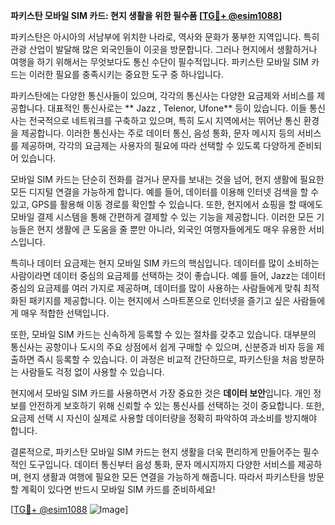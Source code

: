 **파키스탄 모바일 SIM 카드: 현지 생활을 위한 필수품 [[TG💪+ @esim1088](https://t.me/s/esim1088)]**

파키스탄은 아시아의 서남부에 위치한 나라로, 역사와 문화가 풍부한 지역입니다. 특히 관광 산업이 발달해 많은 외국인들이 이곳을 방문합니다. 그러나 현지에서 생활하거나 여행을 하기 위해서는 무엇보다도 통신 수단이 필수적입니다. 파키스탄 모바일 SIM 카드는 이러한 필요를 충족시키는 중요한 도구 중 하나입니다.

파키스탄에는 다양한 통신사들이 있으며, 각각의 통신사는 다양한 요금제와 서비스를 제공합니다. 대표적인 통신사로는 ** Jazz , Telenor, Ufone** 등이 있습니다. 이들 통신사는 전국적으로 네트워크를 구축하고 있으며, 특히 도시 지역에서는 뛰어난 통신 환경을 제공합니다. 이러한 통신사는 주로 데이터 통신, 음성 통화, 문자 메시지 등의 서비스를 제공하며, 각각의 요금제는 사용자의 필요에 따라 선택할 수 있도록 다양하게 준비되어 있습니다.

모바일 SIM 카드는 단순히 전화를 걸거나 문자를 보내는 것을 넘어, 현지 생활에 필요한 모든 디지털 연결을 가능하게 합니다. 예를 들어, 데이터를 이용해 인터넷 검색을 할 수 있고, GPS를 활용해 이동 경로를 확인할 수 있습니다. 또한, 현지에서 쇼핑을 할 때에도 모바일 결제 시스템을 통해 간편하게 결제할 수 있는 기능을 제공합니다. 이러한 모든 기능들은 현지 생활에 큰 도움을 줄 뿐만 아니라, 외국인 여행자들에게도 매우 유용한 서비스입니다.

특히나 데이터 요금제는 현지 모바일 SIM 카드의 핵심입니다. 데이터를 많이 소비하는 사람이라면 데이터 중심의 요금제를 선택하는 것이 좋습니다. 예를 들어, Jazz는 데이터 중심의 요금제를 여러 가지로 제공하며, 데이터를 많이 사용하는 사람들에게 맞춰 최적화된 패키지를 제공합니다. 이는 현지에서 스마트폰으로 인터넷을 즐기고 싶은 사람들에게 매우 적합한 선택입니다.

또한, 모바일 SIM 카드는 신속하게 등록할 수 있는 절차를 갖추고 있습니다. 대부분의 통신사는 공항이나 도시의 주요 상점에서 쉽게 구매할 수 있으며, 신분증과 비자 등을 제출하면 즉시 등록할 수 있습니다. 이 과정은 비교적 간단하므로, 파키스탄을 처음 방문하는 사람들도 걱정 없이 사용할 수 있습니다.

현지에서 모바일 SIM 카드를 사용하면서 가장 중요한 것은 **데이터 보안**입니다. 개인 정보를 안전하게 보호하기 위해 신뢰할 수 있는 통신사를 선택하는 것이 중요합니다. 또한, 요금제 선택 시 자신이 실제로 사용할 데이터량을 정확히 파악하여 과소비를 방지해야 합니다.

결론적으로, 파키스탄 모바일 SIM 카드는 현지 생활을 더욱 편리하게 만들어주는 필수적인 도구입니다. 데이터 통신부터 음성 통화, 문자 메시지까지 다양한 서비스를 제공하며, 현지 생활과 여행에 필요한 모든 연결을 가능하게 해줍니다. 따라서 파키스탄을 방문할 계획이 있다면 반드시 모바일 SIM 카드를 준비하세요! 

[[TG💪+ @esim1088](https://t.me/s/esim1088) ![Image](https://i.postimg.cc/Y0z9fWf4/image.png)]